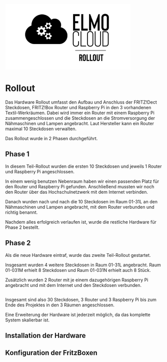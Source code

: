 
![Titelbild ELMO Rollout](Bilder/ELMO_RollOut_Docu.png)

# Rollout
Das Hardware Rollout umfasst den Aufbau und Anschluss der FRITZ!Dect Steckdosen, FRITZ!Box Router und Raspberry Pi in den 3 vorhandenen Textil-Werkräumen.
Dabei wird immer ein Router mit einem Raspberry Pi zusammengeschlossen und die Steckdosen an die Stromversorgung der Nähmaschinen und Lampen angebracht.
Laut Hersteller kann ein Router maximal 10 Steckdosen verwalten.

Das Rollout wurde in 2 Phasen durchgeführt.

## Phase 1
In diesem Teil-Rollout wurden die ersten 10 Steckdosen und jeweils 1 Router und Raspberry Pi angeschlossen.

In einem wenig benutzen Nebenraum haben wir einen passenden Platz für den Router und Raspberry Pi gefunden. Anschließend mussten wir noch den Router über das Hochschulnetzwerk mit dem Internet verbinden.

Danach wurden nach und nach die 10 Steckdosen im Raum 01-31L an den Nähmaschinen und Lampen angebracht, mit dem Router verbunden und richtig benannt.

Nachdem alles erfolgreich verlaufen ist, wurde die restliche Hardware für Phase 2 bestellt.

## Phase 2
Als die neue Hardware eintraf, wurde das zweite Teil-Rollout gestartet.

Insgesamt wurden 4 weitere Steckdosen in Raum 01-31L angebracht.
Raum 01-031M erhielt 8 Steckdosen und Raum 01-031N erhielt auch 8 Stück.

Zusätzlich wurden 2 Router mit je einem dazugehörigen Raspberry Pi angebracht und mit dem Internet und den Steckdosen verbunden.

##

Insgesamt sind also 30 Steckdosen, 3 Router und 3 Raspberry Pi bis zum Ende des Projektes in den 3 Räumen angeschlossen.

Eine Erweiterung der Hardware ist jederzeit möglich, da das komplette System skalierbar ist.

## Installation der Hardware
## Konfiguration der FritzBoxen
<!--stackedit_data:
eyJoaXN0b3J5IjpbLTE2MzUwNDkwODgsLTMyNTc1NzgzMV19
-->